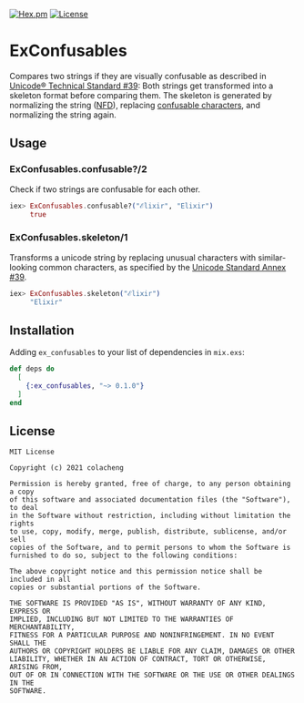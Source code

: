 [![Hex.pm](https://img.shields.io/hexpm/v/ex_confusables.svg)](https://hex.pm/packages/ex_confusables) [![License](https://img.shields.io/hexpm/l/ex_confusables.svg)](https://github.com/ColaCheng/ex_confusables/blob/main/LICENSE)

# ExConfusables

Compares two strings if they are visually confusable as described in [Unicode® Technical Standard #39](https://www.unicode.org/reports/tr39/#Confusable_Detection): Both strings get transformed into a skeleton format before comparing them. The skeleton is generated by normalizing the string ([NFD](http://unicode.org/reports/tr15/#Norm_Forms)), replacing [confusable characters](https://unicode.org/Public/security/latest/confusables.txt), and normalizing the string again.

## Usage

### ExConfusables.confusable?/2

Check if two strings are confusable for each other.

```elixir
iex> ExConfusables.confusable?("ℰlixir", "Elixir")
     true
```

### ExConfusables.skeleton/1

Transforms a unicode string by replacing unusual characters with similar-looking common characters,
  as specified by the [Unicode Standard Annex #39](http://www.unicode.org/reports/tr39/).

```elixir
iex> ExConfusables.skeleton("ℰlixir")
     "Elixir"
```

## Installation

Adding `ex_confusables` to your list of dependencies in `mix.exs`:

```elixir
def deps do
  [
    {:ex_confusables, "~> 0.1.0"}
  ]
end
```

## License

```
MIT License

Copyright (c) 2021 colacheng

Permission is hereby granted, free of charge, to any person obtaining a copy
of this software and associated documentation files (the "Software"), to deal
in the Software without restriction, including without limitation the rights
to use, copy, modify, merge, publish, distribute, sublicense, and/or sell
copies of the Software, and to permit persons to whom the Software is
furnished to do so, subject to the following conditions:

The above copyright notice and this permission notice shall be included in all
copies or substantial portions of the Software.

THE SOFTWARE IS PROVIDED "AS IS", WITHOUT WARRANTY OF ANY KIND, EXPRESS OR
IMPLIED, INCLUDING BUT NOT LIMITED TO THE WARRANTIES OF MERCHANTABILITY,
FITNESS FOR A PARTICULAR PURPOSE AND NONINFRINGEMENT. IN NO EVENT SHALL THE
AUTHORS OR COPYRIGHT HOLDERS BE LIABLE FOR ANY CLAIM, DAMAGES OR OTHER
LIABILITY, WHETHER IN AN ACTION OF CONTRACT, TORT OR OTHERWISE, ARISING FROM,
OUT OF OR IN CONNECTION WITH THE SOFTWARE OR THE USE OR OTHER DEALINGS IN THE
SOFTWARE.
```
